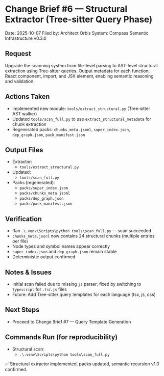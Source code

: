 # Change Brief #6 — Structural Extractor (Tree-sitter Query Phase)

Date: 2025-10-07
Filed by: Architect Orbis
System: Compass Semantic Infrastructure v0.3.0

## Request
Upgrade the scanning system from file-level parsing to AST-level structural extraction using Tree-sitter queries. Output metadata for each function, React component, import, and JSX element, enabling semantic reasoning and validation.

## Actions Taken
- Implemented new module: `tools/extract_structural.py` (Tree-sitter AST walker)
- Updated `tools/scan_full.py` to use `extract_structural_metadata` for chunk extraction
- Regenerated packs: `chunks_meta.jsonl`, `super_index.json`, `dep_graph.json`, `pack_manifest.json`

## Output Files
- Extractor:
  - `tools/extract_structural.py`
- Updated:
  - `tools/scan_full.py`
- Packs (regenerated):
  - `packs/super_index.json`
  - `packs/chunks_meta.jsonl`
  - `packs/dep_graph.json`
  - `packs/pack_manifest.json`

## Verification
- Ran `.\.venv\Scripts\python tools\scan_full.py` — scan succeeded
- `chunks_meta.jsonl` now contains 24 structural chunks (multiple entries per file)
- Node types and symbol names appear correctly
- `super_index.json` and `dep_graph.json` remain stable
- Deterministic output confirmed

## Notes & Issues
- Initial scan failed due to missing `js` parser; fixed by switching to `typescript` for `.ts`/`.js` files
- Future: Add Tree-sitter query templates for each language (tsx, js, css)

## Next Steps
- Proceed to Change Brief #7 — Query Template Generation

## Commands Run (for reproducibility)
- Structural scan:
  - `.\.venv\Scripts\python tools\scan_full.py`

✅ Structural extractor implemented, packs updated, semantic recursion v1.0 confirmed.
